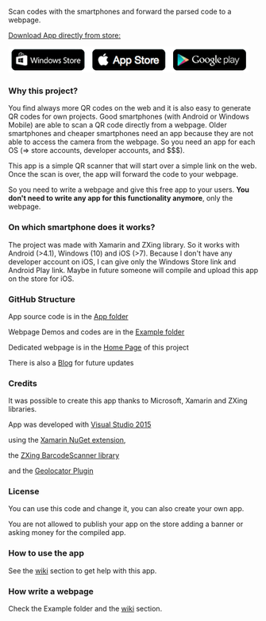 
Scan codes with the smartphones and forward the parsed code to a webpage.

<a href="https://github.com/Adrianotiger/qr2web/wiki/download">Download App directly from store:

<img src="https://github.com/Adrianotiger/qr2web/raw/gh-pages/images/stores.png">
</a>

### Why this project?
You find always more QR codes on the web and it is also easy to generate QR codes for own projects. Good smartphones (with Android or Windows Mobile) are able to scan a QR code directly from a webpage. Older smartphones and cheaper smartphones need an app because they are not able to access the camera from the webpage. So you need an app for each OS (=> store accounts, developer accounts, and $$$).

This app is a simple QR scanner that will start over a simple link on the web. Once the scan is over, the app will forward the code to your webpage. 

So you need to write a webpage and give this free app to your users. **You don't need to write any app for this functionality anymore**, only the webpage.

### On which smartphone does it works?
The project was made with Xamarin and ZXing library. So it works with Android (>4.1), Windows (10) and iOS (>7).
Because I don't have any developer account on iOS, I can give only the Windows Store link and Android Play link. Maybe in future someone will compile and upload this app on the store for iOS.

### GitHub Structure
App source code is in the [App folder](https://github.com/Adrianotiger/qr2web/tree/master/App) 

Webpage Demos and codes are in the [Example folder](https://github.com/Adrianotiger/qr2web/tree/master/Examples)

Dedicated webpage is in the [Home Page](https://adrianotiger.github.io/qr2web/) of this project

There is also a  [Blog](https://adrianotiger.github.io/qr2web/blog) for future updates

### Credits
It was possible to create this app thanks to Microsoft, Xamarin and ZXing libraries.

App was developed with [Visual Studio 2015](https://www.visualstudio.com/)

using the [Xamarin NuGet extension](https://www.xamarin.com/),

the [ZXing BarcodeScanner library](https://github.com/Redth/ZXing.Net.Mobile)

and the [Geolocator Plugin](https://github.com/jamesmontemagno/xamarin.plugins)

### License
You can use this code and change it, you can also create your own app.

You are not allowed to publish your app on the store adding a banner or asking money for the compiled app.

### How to use the app
See the [wiki](https://github.com/Adrianotiger/qr2web/wiki) section to get help with this app.

### How write a webpage
Check the Example folder and the [wiki](https://github.com/Adrianotiger/qr2web/wiki) section.
